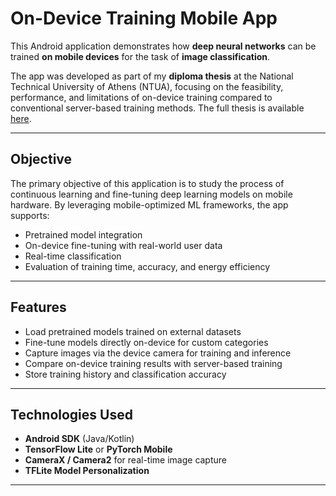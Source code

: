 # On-Device Training Mobile App

This Android application demonstrates how **deep neural networks** can be trained **on mobile devices** for the task of **image classification**.

The app was developed as part of my **diploma thesis** at the National Technical University of Athens (NTUA), focusing on the feasibility, performance, and limitations of on-device training compared to conventional server-based training methods. The full thesis is available [here](https://dspace.lib.ntua.gr/xmlui/bitstream/handle/123456789/61628/pervolrakis_dimitrios_DT.pdf?sequence=1&isAllowed=y).

---

## Objective

The primary objective of this application is to study the process of continuous learning and fine-tuning deep learning models on mobile hardware. By leveraging mobile-optimized ML frameworks, the app supports:

- Pretrained model integration
- On-device fine-tuning with real-world user data
- Real-time classification
- Evaluation of training time, accuracy, and energy efficiency

---

## Features

-  Load pretrained models trained on external datasets
- Fine-tune models directly on-device for custom categories
- Capture images via the device camera for training and inference
- Compare on-device training results with server-based training
- Store training history and classification accuracy

---

## Technologies Used

- **Android SDK** (Java/Kotlin)
- **TensorFlow Lite** or **PyTorch Mobile**
- **CameraX / Camera2** for real-time image capture
- **TFLite Model Personalization**

---


